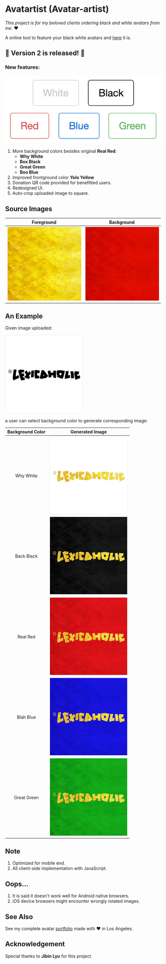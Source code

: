 # Avatartist (Avatar-artist)

*This project is for my beloved clients ordering black and white avatars from me.* ❤️

A online tool to feature your black white avatars and [here](http://www-scf.usc.edu/~yankuanz/avatartist/) it is.

## 🎉 Version 2 is released! 🎉
### New features:
![](demo/colors.png)

1. More background colors besides original **Real Red**:
	- **Why White**
	- **Box Black**
	- **Great Green**
	- **Boo Blue**
2. Improved frontground color **Yolo Yellow**
3. Donation QR code provided for benefitted users.
4. Redesigned UI.
5. Auto-crop uploaded image to square.

## Source Images
| Foreground | Background |
|:-------------:|:-------------:|
|<img src="img/fr800.jpg" width=250 style="border:1px solid #eee">|<img src="img/bk800.jpg" width=250 style="border:1px solid #eee">|

## An Example
Given image uploaded:

<img src="demo/Lexicaholic.jpg" width=250 style="border:1px solid #eee">

a user can select background color to generate corresponding image:

| Background Color | Generated Image |
|:-------------:|:-------------:|
|Why White|<img src="demo/w_Lexicaholic.jpg" width=250 style="border:1px solid #eee">|
|Back Black|<img src="demo/k_Lexicaholic.jpg" width=250 style="border:1px solid #eee">|
|Real Red|<img src="demo/r_Lexicaholic.jpg" width=250 style="border:1px solid #eee">|
|Blah Blue|<img src="demo/b_Lexicaholic.jpg" width=250 style="border:1px solid #eee">|
|Great Green|<img src="demo/g_Lexicaholic.jpg" width=250 style="border:1px solid #eee">|

## Note
1. Optimized for mobile end.
2. All client-side implementation with JavaScript.

## Oops...
1. It is said it doesn't work well for Android native browsers.
2. iOS device browsers might encounter wrongly rotated images.

## See Also 
See my complete avatar [portfolio](http://www.coroflot.com/yankuan/avatars) made with ❤️ in Los Angeles.

## Acknowledgement 
Special thanks to **Jibin Lyu** for this project.
